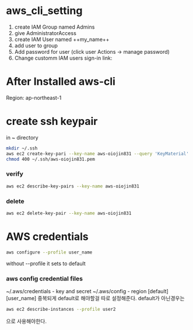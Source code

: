 # aws_cli_setting

1. create IAM Group named Admins
2. give AdministratorAccess
3. create IAM User named ++my_name++
4. add user to group
5. Add password for user (click user Actions -> manage password)
6. Change customm IAM users sign-in link:

# After Installed aws-cli
Region: ap-northeast-1

# create ssh keypair
in ~ directory
```bash
mkdir ~/.ssh
aws ec2 create-key-pari --key-name aws-oiojin831 --query 'KeyMaterial' --output text > ~/.ssh/aws-oiojin831.pem
chmod 400 ~/.ssh/aws-oiojin831.pem
```
### verify
```bash
aws ec2 describe-key-pairs --key-name aws-oiojin831
```
### delete
```bash
aws ec2 delete-key-pair --key-name aws-oiojin831
```

# AWS credentials
```bash
aws configure --profile user_name
```
without --profile it sets to default

### aws config credential files
~/.aws/credentials - key and secret
~/.aws/config - region
[default]
[user_name]
중복되게 default로 해야할걸 따로 설정해준다.
default가 아닌경우는 
```bash
aws ec2 describe-instances --profile user2
```
으로 사용해야한다.
